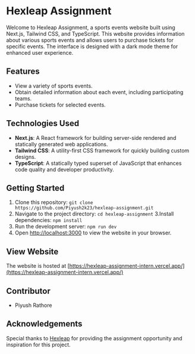 # Hexleap Assignment

Welcome to Hexleap Assignment, a sports events website built using Next.js, Tailwind CSS, and TypeScript. This website provides information about various sports events and allows users to purchase tickets for specific events. The interface is designed with a dark mode theme for enhanced user experience.

## Features
- View a variety of sports events.
- Obtain detailed information about each event, including participating teams.
- Purchase tickets for selected events.

## Technologies Used
- **Next.js**: A React framework for building server-side rendered and statically generated web applications.
- **Tailwind CSS**: A utility-first CSS framework for quickly building custom designs.
- **TypeScript**: A statically typed superset of JavaScript that enhances code quality and developer productivity.

## Getting Started
1. Clone this repository: `git clone https://github.com/Piyush2k23/hexleap-assignment.git`
2. Navigate to the project directory: `cd hexleap-assignment`
3.Install dependencies: `npm install`
4. Run the development server: `npm run dev`
5. Open [http://localhost:3000](http://localhost:3000) to view the website in your browser.

## View Website
The website is hosted at [https://hexleap-assignment-intern.vercel.app/](https://hexleap-assignment-intern.vercel.app/)

## Contributor
- Piyush Rathore

## Acknowledgements
Special thanks to [Hexleap](https://hexleap.com) for providing the assignment opportunity and inspiration for this project.